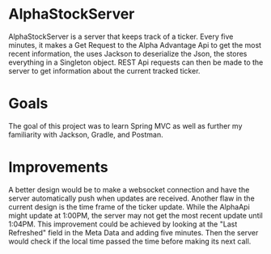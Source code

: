 # AlphaStockServer
  AlphaStockServer is a server that keeps track of a ticker. Every five minutes, it makes a Get Request to the Alpha Advantage Api to get the most recent information, the uses Jackson to deserialize the Json, the stores everything in a Singleton object. REST Api requests can then be made to the server to get information about the current tracked ticker. 

# Goals
  The goal of this project was to learn Spring MVC as well as further my familiarity with Jackson, Gradle, and Postman. 
  
# Improvements
  A better design would be to make a websocket connection and have the server automatically push when updates are received. Another flaw in the current design is the time frame of the ticker update. While the AlphaApi might update at 1:00PM, the server may not get the most recent update until 1:04PM. This improvement could be achieved by looking at the "Last Refreshed" field in the Meta Data and adding five minutes. Then the server would check if the local time passed the time before making its next call. 
